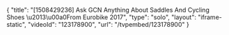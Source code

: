 {
    "title": "[1508429236] Ask GCN Anything About Saddles And Cycling Shoes \u2013\u00a0From Eurobike 2017",
    "type": "solo",
    "layout": "iframe-static",
    "videoId": "123178900",
    "url": "\/tvpembed\/123178900"
}
